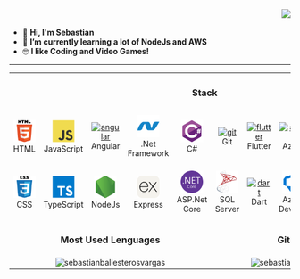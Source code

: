 <div align="end">
    <a href="https://visitcount.itsvg.in">
      <img src="https://visitcount.itsvg.in/api?id=sebastianballesterosvargas&label=Profile%20Views&color=1&icon=5&pretty=true" />
    </a>
</div>

- 👋 **Hi, I'm Sebastian**
- 🌱 **I’m currently learning a lot of NodeJs and AWS**
- 🤓 **I like Coding and Video Games!**

<hr>

<table cellpadding="5" cellspacing="0" border="0" align="center">
    <tr>
        <td colspan="10" align="center"><h3>Stack</h3></td>
    </tr>
    <tr height="100px">
        <td width="10%" cellpadding="5" cellspacing="0" border="0" align="center">
            <a href="https://www.w3.org/html/" target="_blank" rel="noreferrer">
                <img src="https://raw.githubusercontent.com/devicons/devicon/master/icons/html5/html5-original-wordmark.svg" alt="html5" width="40" height="40"/></a>
                <div> HTML </div></td>
        <td width="10%" cellpadding="5" cellspacing="0" border="0" align="center">
            <a href="https://developer.mozilla.org/en-US/docs/Web/JavaScript" target="_blank" rel="noreferrer">
                <img src="https://raw.githubusercontent.com/devicons/devicon/master/icons/javascript/javascript-original.svg" alt="javascript" width="40" height="40"/></a>
                <div> JavaScript </div></td>
        <td width="10%" cellpadding="5" cellspacing="0" border="0" align="center">
            <a href="https://angular.io" target="_blank" rel="noreferrer">
                <img src="https://angular.io/assets/images/logos/angular/angular.svg" alt="angular" width="40" height="40"/></a>
                <div> Angular </div></td>
        <td width="10%" cellpadding="5" cellspacing="0" border="0" align="center">
            <a href="https://dotnet.microsoft.com/" target="_blank" rel="noreferrer">
                <img src="https://raw.githubusercontent.com/devicons/devicon/master/icons/dot-net/dot-net-plain.svg" alt="dotnet" width="40" height="40"/></a>
                <div> .Net </div> <div> Framework </div></td>
        <td width="10%" cellpadding="5" cellspacing="0" border="0" align="center">
            <a href="https://www.w3schools.com/cs/" target="_blank" rel="noreferrer">
                <img src="https://raw.githubusercontent.com/devicons/devicon/master/icons/csharp/csharp-original.svg" alt="csharp" width="40" height="40"/></a>
                <div> C# </div></td>
        <td width="10%" cellpadding="5" cellspacing="0" border="0" align="center">
            <a href="https://git-scm.com/" target="_blank" rel="noreferrer">
                <img src="https://www.vectorlogo.zone/logos/git-scm/git-scm-icon.svg" alt="git" width="40" height="40"/></a>
                <div> Git </div></td>
        <td width="10%" cellpadding="5" cellspacing="0" border="0" align="center">
            <a href="https://flutter.dev" target="_blank" rel="noreferrer">
                <img src="https://www.vectorlogo.zone/logos/flutterio/flutterio-icon.svg" alt="flutter" width="40" height="40"/></a>
                <div> Flutter </div></td>
        <td width="10%" cellpadding="5" cellspacing="0" border="0" align="center">
            <a href="https://azure.microsoft.com/en-in/" target="_blank" rel="noreferrer">
                <img src="https://www.vectorlogo.zone/logos/microsoft_azure/microsoft_azure-icon.svg" alt="azure" width="40" height="40"/></a>
                <div> Azure </div></td>
        <td width="10%" cellpadding="5" cellspacing="0" border="0" align="center">
            <a href="https://jasmine.github.io/" target="_blank" rel="noreferrer">
                <img src="https://www.vectorlogo.zone/logos/jasmine/jasmine-icon.svg" alt="jasmine" width="40" height="40"/></a>
                <div> Jasmine </div></td>
        <td width="10%" cellpadding="5" cellspacing="0" border="0" align="center">
            <a href="https://jestjs.io/" target="_blank" rel="noreferrer">
                <img src="https://raw.githubusercontent.com/devicons/devicon/master/icons/jest/jest-plain.svg" alt="jest" width="40" height="40"/></a>
                <div> Jest </div></td>
    </tr>
    <tr height="100px">
        <td width="10%" cellpadding="5" cellspacing="0" border="0" align="center">
            <a href="https://www.w3schools.com/css/" target="_blank" rel="noreferrer">
                <img src="https://raw.githubusercontent.com/devicons/devicon/master/icons/css3/css3-original-wordmark.svg" alt="css3" width="40" height="40"/></a>
                <div> CSS </div></th>
        <td width="10%" cellpadding="5" cellspacing="0" border="0" align="center">
            <a href="https://www.typescriptlang.org/" target="_blank" rel="noreferrer">
                <img src="https://raw.githubusercontent.com/devicons/devicon/master/icons/typescript/typescript-original.svg" alt="typescript" width="40" height="40"/></a>
                <div> TypeScript </div></th>
        <td width="10%" cellpadding="5" cellspacing="0" border="0" align="center">
<!--             <a href="https://nestjs.com/" target="_blank" rel="noreferrer">
                <img src="https://raw.githubusercontent.com/devicons/devicon/master/icons/nestjs/nestjs-original.svg" alt="nestjs" width="40" height="40"/></a>
                <div> NestJs </div></td> -->
            <a href="https://nodejs.org/en" target="_blank" rel="noreferrer">
                <img src="https://raw.githubusercontent.com/devicons/devicon/master/icons/nodejs/nodejs-original.svg" alt="nodejs" width="40" height="40"/></a>
                <div> NodeJs </div></td>
        <td width="10%" cellpadding="5" cellspacing="0" border="0" align="center">
            <a href="https://expressjs.com/" target="_blank" rel="noreferrer">
                <img src="https://raw.githubusercontent.com/tandpfun/skill-icons/main/icons/ExpressJS-Light.svg" alt="expressjs" width="40" height="40"/></a>
                <div> Express </div></td>
        <td width="10%" cellpadding="5" cellspacing="0" border="0" align="center">
            <a href="https://dotnet.microsoft.com/" target="_blank" rel="noreferrer">
                <img src="https://raw.githubusercontent.com/devicons/devicon/master/icons/dotnetcore/dotnetcore-original.svg" alt="aspnet-core" width="40" height="40"/></a>
                <div> ASP.Net </div> <div> Core </div></td>
        <td width="10%" cellpadding="5" cellspacing="0" border="0" align="center">
            <a href="https://www.microsoft.com/en-us/sql-server" target="_blank" rel="noreferrer">
                <img src="https://raw.githubusercontent.com/devicons/devicon/master/icons/microsoftsqlserver/microsoftsqlserver-original.svg" alt="mssql" width="40" height="40"/></a>
                <div> SQL </div> <div> Server </div></td>
        <td width="10%" cellpadding="5" cellspacing="0" border="0" align="center">
            <a href="https://dart.dev" target="_blank" rel="noreferrer">
                <img src="https://www.vectorlogo.zone/logos/dartlang/dartlang-icon.svg" alt="dart" width="40" height="40"/></a>
                <div> Dart </div></td>
        <td width="10%" cellpadding="5" cellspacing="0" border="0" align="center">
            <a href="https://azure.microsoft.com/es-es/products/devops" target="_blank" rel="noreferrer">
                <img src="https://raw.githubusercontent.com/devicons/devicon/master/icons/azuredevops/azuredevops-plain.svg" alt="azure-devops" width="40" height="40"/></a>
                <div> Azure </div> <div> DevOps </div></th>
        <td width="10%" cellpadding="5" cellspacing="0" border="0" align="center">
            <a href="https://karma-runner.github.io/latest/index.html" target="_blank" rel="noreferrer">
                <img src="https://raw.githubusercontent.com/detain/svg-logos/780f25886640cef088af994181646db2f6b1a3f8/svg/karma.svg" alt="karma" width="40" height="40"/></a>
                <div> Karma </div></td>
        <td width="10%" cellpadding="5" cellspacing="0" border="0" align="center">
            <a href="https://www.sonarsource.com/products/sonarqube/" target="_blank" rel="noreferrer">
                <img src="https://raw.githubusercontent.com/devicons/devicon/master/icons/sonarqube/sonarqube-original.svg" alt="sonarqube" width="40" height="40"/></a>
                <div> SonarQube </div></td>
    </tr>
    <tr>
        <td colspan="5" align="center"><h3>Most Used Lenguages</h3></td>
        <td colspan="5" align="center"><h3>GitHub Stats</h3></td>
    </tr>
    <tr>
        <td colspan="5" align="center">
            <img src="https://github-readme-stats.vercel.app/api/top-langs?username=sebastianballesterosvargas&show_icons=true&layout=compact&locale=en&theme=transparent&hide_border=true&hide_title=true&card_width=50%" alt="sebastianballesterosvargas" />
        </td>
        <td colspan="5" align="center">
            <img src="https://github-readme-stats.vercel.app/api?username=sebastianballesterosvargas&show_icons=true&theme=transparent&hide_border=true&hide_title=true&include_all_commits=true&card_width=50%" alt="sebastianballesterosvargas" />
        </td>
    </tr>
</table>
